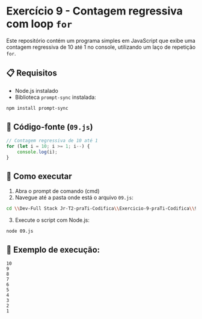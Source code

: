 
# Exercício 9 - Contagem regressiva com loop `for`

Este repositório contém um programa simples em JavaScript que exibe uma contagem regressiva de 10 até 1 no console, utilizando um laço de repetição `for`.

## 📋 Requisitos

- Node.js instalado  
- Biblioteca `prompt-sync` instalada:
```bash
npm install prompt-sync
```

## 📄 Código-fonte (`09.js`)
```javascript
// Contagem regressiva de 10 até 1
for (let i = 10; i >= 1; i--) {
    console.log(i);
}

```

## 🚀 Como executar

1. Abra o prompt de comando (cmd)
2. Navegue até a pasta onde está o arquivo `09.js`:
```bash
cd \\Dev-Full Stack Jr-T2-praTi-Codifica\\Exercicio-9-praTi-Codifica\\9-Exercicio-Contagem
```
3. Execute o script com Node.js:
```bash
node 09.js
```

## 📌 Exemplo de execução:

```
10  
9  
8  
7  
6  
5  
4  
3  
2  
1

```
